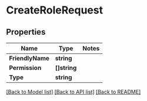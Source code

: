 # CreateRoleRequest

## Properties
Name | Type | Notes
------------ | ------------- | -------------
**FriendlyName** | **string** | 
**Permission** | **[]string** | 
**Type** | **string** | 

[[Back to Model list]](../README.md#documentation-for-models) [[Back to API list]](../README.md#documentation-for-api-endpoints) [[Back to README]](../README.md)


